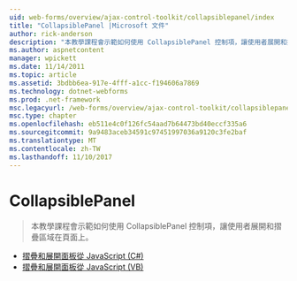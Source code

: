 ```yaml
---
uid: web-forms/overview/ajax-control-toolkit/collapsiblepanel/index
title: "CollapsiblePanel |Microsoft 文件"
author: rick-anderson
description: "本教學課程會示範如何使用 CollapsiblePanel 控制項，讓使用者展開和摺疊區域在頁面上。"
ms.author: aspnetcontent
manager: wpickett
ms.date: 11/14/2011
ms.topic: article
ms.assetid: 3bdbb6ea-917e-4fff-a1cc-f194606a7869
ms.technology: dotnet-webforms
ms.prod: .net-framework
msc.legacyurl: /web-forms/overview/ajax-control-toolkit/collapsiblepanel
msc.type: chapter
ms.openlocfilehash: eb511e4c0f126fc54aad7b64473bd40eccf335a6
ms.sourcegitcommit: 9a9483aceb34591c97451997036a9120c3fe2baf
ms.translationtype: MT
ms.contentlocale: zh-TW
ms.lasthandoff: 11/10/2017
---
```

<a name="collapsiblepanel"></a>CollapsiblePanel
====================
> 本教學課程會示範如何使用 CollapsiblePanel 控制項，讓使用者展開和摺疊區域在頁面上。


- [摺疊和展開面板從 JavaScript (C#)](collapsing-and-expanding-a-panel-from-javascript-cs.md)
- [摺疊和展開面板從 JavaScript (VB)](collapsing-and-expanding-a-panel-from-javascript-vb.md)
